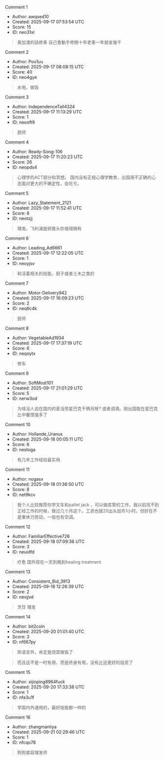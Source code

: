 Comment 1

- Author: awqsed10
- Created: 2025-09-17 07:53:54 UTC
- Score: 15
- ID: neo31xl

> 美加澳的話修車 自己會動手修開十年老車一年就省幾千

Comment 2

- Author: Poo1uu
- Created: 2025-09-17 08:08:15 UTC
- Score: 40
- ID: neo4gye

> 水电，做饭

Comment 3

- Author: IndependenceTall4324
- Created: 2025-09-17 11:13:29 UTC
- Score: 1
- ID: neooft9

> 厨师

Comment 4

- Author: Ready-Song-106
- Created: 2025-09-17 11:20:23 UTC
- Score: 26
- ID: neopds4

> 心理学的ACT部分和冥想。
> 国内没有正规心理学教育，出国用不正确的心态面对更大的不确定性，会吃亏。

Comment 5

- Author: Lazy_Statement_2121
- Created: 2025-09-17 11:52:41 UTC
- Score: 8
- ID: neotzjj

> 理发。飞利浦旋转推头你值得拥有

Comment 6

- Author: Leading_Ad6661
- Created: 2025-09-17 12:22:05 UTC
- Score: 1
- ID: neoyjsv

> 和活着相关的技能，厨子或者土木之类的

Comment 7

- Author: Motor-Delivery942
- Created: 2025-09-17 16:09:23 UTC
- Score: 2
- ID: neq6c4k

> 厨师

Comment 8

- Author: VegetableAd1934
- Created: 2025-09-17 17:37:19 UTC
- Score: 6
- ID: neqoytx

> 修车

Comment 9

- Author: SoftMost101
- Created: 2025-09-17 21:01:29 UTC
- Score: 5
- ID: nerw3od

> 为啥没人说在国内的麦当劳星巴克干俩月呀? 或者调酒。刚出国能在星巴克比中餐馆强多了

Comment 10

- Author: Hollande_Uranus
- Created: 2025-09-18 00:05:11 UTC
- Score: 6
- ID: nestoga

> 有几年工作经验最实用

Comment 11

- Author: nogasx
- Created: 2025-09-18 01:36:50 UTC
- Score: 8
- ID: net9kcv

> 我个人比较推荐你学叉车和pallet jack  ，可以做库管的工作。我以前找不到正经工作的时候，做过几个月这个。工资也就20出头加币1小时。但好在不是重休力劳动，一般也有空调。

Comment 12

- Author: FamiliarEffective726
- Created: 2025-09-18 07:09:36 UTC
- Score: 3
- ID: neuidfd

> 疗愈 国外现在一天到晚到healing treatment

Comment 13

- Author: Consistent_Bid_3913
- Created: 2025-09-18 12:26:39 UTC
- Score: 2
- ID: nevjjvd

> 烹饪 理发

Comment 14

- Author: bit2coin
- Created: 2025-09-20 01:01:40 UTC
- Score: 3
- ID: nf667py

> 除语言外，肯定是烧菜做饭了

> 而且这不是一时有用，而是终身有用，没有比这更好的投资了

Comment 15

- Author: xijinping8964fuck
- Created: 2025-09-20 17:33:38 UTC
- Score: 1
- ID: nfa3u1f

> 学国内外通用的，最好技能都一样的

Comment 16

- Author: zhangmanliya
- Created: 2025-09-21 02:29:46 UTC
- Score: 1
- ID: nfcqo78

> 狗狗美容理发师
